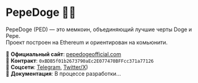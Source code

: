 # PepeDoge 🐸🐶  
PepeDoge (PED) — это мемкоин, объединяющий лучшие черты Doge и Pepe.  
Проект построен на Ethereum и ориентирован на комьюнити.  

🔗 **Официальный сайт**: [pepedogeofficial.com](https://pepedogeofficial.com)  
📜 **Контракт**: `0xBDB5f01b2673790aEc2E077470BFFcc371a77126`  
📢 **Соцсети**: [Telegram](https://t.me/PEPE_DOGE_VO), [Twitter/X](https://x.com/PepeDogeToken))  
📑 **Документация**: В процессе разработки...  

